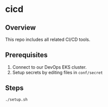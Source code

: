 # cicd

## Overview

This repo includes all related CI/CD tools. 


## Prerequisites

1. Connect to our DevOps EKS cluster.
2. Setup secrets by editing files in `conf/secret`


## Steps

```
./setup.sh
```
